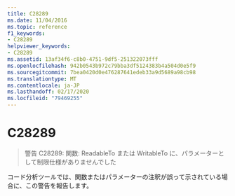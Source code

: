 ```yaml
---
title: C28289
ms.date: 11/04/2016
ms.topic: reference
f1_keywords:
- C28289
helpviewer_keywords:
- C28289
ms.assetid: 13af34f6-c8b0-4751-9df5-251322073fff
ms.openlocfilehash: 942b0543b972c79bba3df5124383b4a504d0e5f9
ms.sourcegitcommit: 7bea0420d0e476287641edeb33a9d5689a98cb98
ms.translationtype: MT
ms.contentlocale: ja-JP
ms.lasthandoff: 02/17/2020
ms.locfileid: "79469255"
---
```

# <a name="c28289"></a>C28289

> 警告 C28289: 関数: ReadableTo または WritableTo に、パラメーターとして制限仕様がありませんでした

コード分析ツールでは、関数またはパラメーターの注釈が誤って示されている場合に、この警告を報告します。
